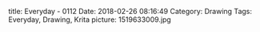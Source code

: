 title: Everyday - 0112
Date: 2018-02-26 08:16:49
Category: Drawing
Tags: Everyday, Drawing, Krita
picture: 1519633009.jpg
